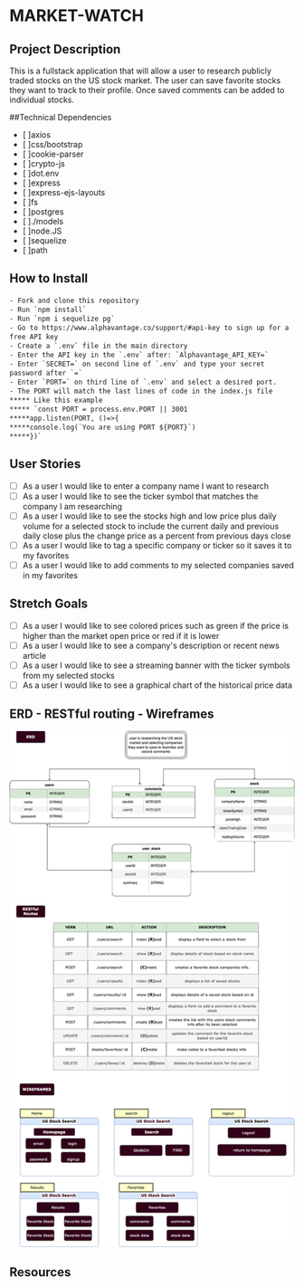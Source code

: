 # MARKET-WATCH

## Project Description

This is a fullstack application that will allow a user to research publicly traded stocks on the US stock market. The user can save favorite stocks they want to track to their profile. Once saved comments can be added to individual stocks.

##Technical Dependencies
- [ ]axios
- [ ]css/bootstrap
- [ ]cookie-parser
- [ ]crypto-js
- [ ]dot.env
- [ ]express
- [ ]express-ejs-layouts
- [ ]fs
- [ ]postgres
- [ ]./models
- [ ]node.JS
- [ ]sequelize
- [ ]path

## How to Install 
    - Fork and clone this repository
    - Run `npm install`
    - Run `npm i sequelize pg`
    - Go to https://www.alphavantage.co/support/#api-key to sign up for a free API key
    - Create a `.env` file in the main directory
    - Enter the API key in the `.env` after: `Alphavantage_API_KEY=`
    - Enter `SECRET=` on second line of `.env` and type your secret password after `=`
    - Enter `PORT=` on third line of `.env` and select a desired port.
    - The PORT will match the last lines of code in the index.js file 
    ***** Like this example 
    ***** `const PORT = process.env.PORT || 3001
    *****app.listen(PORT, ()=>{
    *****console.log(`You are using PORT ${PORT}`)
    *****})`


## User Stories
- [ ] As a user I would like to enter a company name I want to research
- [ ] As a user I would like to see the ticker symbol that matches the company I am researching
- [ ] As a user I would like to see the stocks high and low price plus daily volume for a selected stock to include the current daily and previous daily close plus the change price as a percent from previous days close
- [ ] As a user I would like to tag a specific company or ticker so it saves it to my favorites
- [ ] As a user I would like to add comments to my selected companies saved in my favorites

## Stretch Goals
- [ ] As a user I would like to see colored prices such as green if the price is higher than the market open price or red if it is lower
- [ ] As a user I would like to see a company's description or recent news article
- [ ] As a user I would like to see a streaming banner with the ticker symbols from my selected stocks
- [ ] As a user I would like to see a graphical chart of the historical price data

## ERD - RESTful routing - Wireframes
![add erd](./ERD.drawio.png)

## Resources
